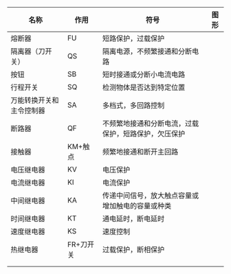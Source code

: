 | 名称                     | 作用      | 符号                                                 | 图形 |
| ------------------------ | --------- | ---------------------------------------------------- | ---- |
| 熔断器                   | FU        | 短路保护，过载保护                                   |      |
| 隔离器（刀开关）         | QS        | 隔离电源，不频繁接通和分断电路                       |      |
| 按钮                     | SB        | 短时接通或分断小电流电路                             |      |
| 行程开关                 | SQ        | 检测物体是否达到特定位置                             |      |
| 万能转换开关和主令控制器 | SA        | 多档式，多回路控制                                   |      |
| 断路器                   | QF        | 不频繁地接通和分断电流，过载保护，短路保护，欠压保护 |      |
| 接触器                   | KM+触点   | 频繁地接通和断开主回路                               |      |
| 电压继电器               | KV        | 电压保护                                             |      |
| 电流继电器               | KI        | 电流保护                                             |      |
| 中间继电器               | KA        | 传递中间信号，放大触点容量或增加触电的容量或种类     |      |
| 时间继电器               | KT        | 通电延时，断电延时                                   |      |
| 速度继电器               | KS        | 速度控制                                             |      |
| 热继电器                 | FR+刀开关 | 过载保护，断相保护                                   |      |
|                          |           |                                                      |      |
|                          |           |                                                      |      |

